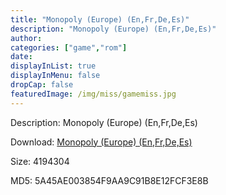 ```yaml
---
title: "Monopoly (Europe) (En,Fr,De,Es)"
description: "Monopoly (Europe) (En,Fr,De,Es)"
author: 
categories: ["game","rom"]
date: 
displayInList: true
displayInMenu: false
dropCap: false
featuredImage: /img/miss/gamemiss.jpg
---
```


Description: Monopoly (Europe) (En,Fr,De,Es)

Download: <a style="text-decoration:underline;" href="https://mega.nz/#!jOYEDQ4b!4XINBEZQozL4Es7Xv3yegwFIz2peGPpFDm0j1LHJsS0" target = "_blank" rel = "nofollow" > Monopoly (Europe) (En,Fr,De,Es)</a>

Size: 4194304

MD5: 5A45AE003854F9AA9C91B8E12FCF3E8B

